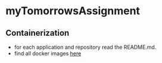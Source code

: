 # myTomorrowsAssignment

## Containerization
- for each application and repository read the README.md.
- find all docker images [here](https://github.com/hosein-yousefii?tab=packages)
